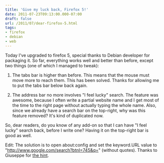 ```yaml
---
title: 'Give my luck back, Firefox 5!'
date: 2011-07-23T09:13:00.000-07:00
draft: false
url: /2011/07/dear-firefox-5.html
tags: 
- firefox
- debian
- web
---
```


Today I've upgraded to firefox 5, special thanks to Debian developer for packaging it. So far, everything works well and better than before, except two things (one of which I managed to tweak):  

1.  The tabs bar is higher than before. This means that the mouse must move more to reach them. This has been solved. Thanks for allowing me to put the tabs bar below back again.  
    
2.  The address bar no more involves "I feel lucky" search. The feature was awesome, because I often write a partial website name and I get most of the time to the right page without actually typing the whole name. Also, since we already have a search bar on the top-right, why was this feature removed? It's kind of duplicated now.

So, dear readers, do you know of any add-on so that I can have "I feel lucky" search back, before I write one? Having it on the top-right bar is good as well.  
  
Edit: The solution is to open about:config and set the keyword.URL value to "http://www.google.com/search?btnI=745&q=" (without quotes). Thanks to Giuseppe for [the hint](http://www.blogger.com/comment.g?blogID=32054652&postID=6781179400185109204).